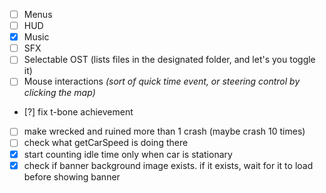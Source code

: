 - [ ] Menus
- [ ] HUD
- [x] Music
- [ ] SFX
- [ ] Selectable OST (lists files in the designated folder, and let's you toggle it)
- [ ] Mouse interactions _(sort of quick time event, or steering control by clicking the map)_
- [?] fix t-bone achievement
- [ ] make wrecked and ruined more than 1 crash (maybe crash 10 times)
- [ ] check what getCarSpeed is doing there
- [x] start counting idle time only when car is stationary
- [x] check if banner background image exists. if it exists, wait for it to load before showing banner
